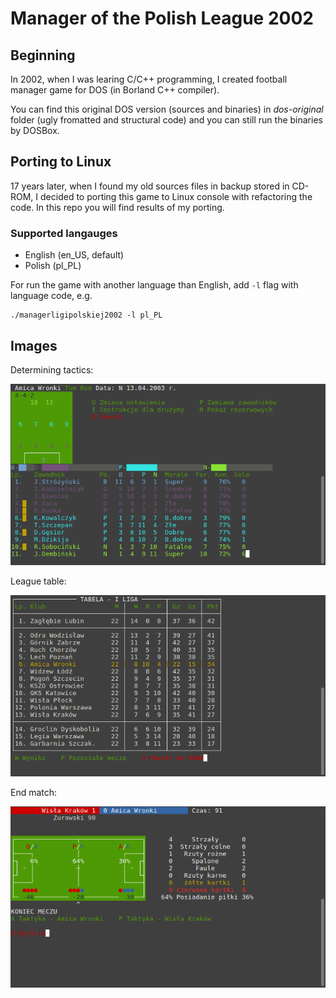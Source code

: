 # Manager of the Polish League 2002

## Beginning

In 2002, when I was learing C/C++ programming, I created football manager game for DOS (in Borland C++ compiler).

You can find this original DOS version (sources and binaries) in *dos-original* folder (ugly fromatted and structural code) and you can still run the binaries by DOSBox.

## Porting to Linux

17 years later, when I found my old sources files in backup stored in CD-ROM, I decided to porting this game to Linux console with refactoring the code. In this repo you will find results of my porting.

### Supported langauges

* English (en_US, default)
* Polish (pl_PL)

For run the game with another language than English, add `-l` flag with language code, e.g.

```
./managerligipolskiej2002 -l pl_PL
```

## Images

Determining tactics:

![Tactics](https://github.com/PlayeRom/polish-football-manager/blob/master/linux-port/img/tactics.png)

League table:

![Table](https://github.com/PlayeRom/polish-football-manager/blob/master/linux-port/img/table.png)

End match:

![End match](https://github.com/PlayeRom/polish-football-manager/blob/master/linux-port/img/end-match.png)
